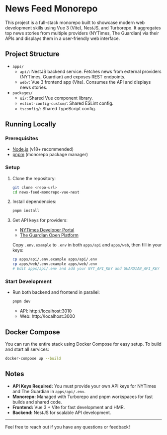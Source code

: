 # News Feed Monorepo

This project is a full-stack monorepo built to showcase modern web development skills using Vue 3 (Vite), NestJS, and Turborepo. It aggregates top news stories from multiple providers (NYTimes, The Guardian) via their APIs and displays them in a user-friendly web interface.

## Project Structure

- `apps/`
  - `api/`: NestJS backend service. Fetches news from external providers (NYTimes, Guardian) and exposes REST endpoints.
  - `web/`: Vue 3 frontend app (Vite). Consumes the API and displays news stories.
- `packages/`
  - `ui/`: Shared Vue component library.
  - `eslint-config-custom/`: Shared ESLint config.
  - `tsconfig/`: Shared TypeScript config.

## Running Locally

### Prerequisites

- [Node.js](https://nodejs.org/) (v18+ recommended)
- [pnpm](https://pnpm.io/) (monorepo package manager)

### Setup

1. Clone the repository:
   ```bash
   git clone <repo-url>
   cd news-feed-monorepo-vue-nest
   ```
2. Install dependencies:
   ```bash
   pnpm install
   ```
3. Get API keys for providers:

   - [NYTimes Developer Portal](https://developer.nytimes.com/)
   - [The Guardian Open Platform](https://open-platform.theguardian.com/)

   Copy `.env.example` to `.env` in both `apps/api` and `apps/web`, then fill in your keys:

   ```bash
   cp apps/api/.env.example apps/api/.env
   cp apps/web/.env.example apps/web/.env
   # Edit apps/api/.env and add your NYT_API_KEY and GUARDIAN_API_KEY
   ```

### Start Development

- Run both backend and frontend in parallel:
  ```bash
  pnpm dev
  ```
  - API: http://localhost:3010
  - Web: http://localhost:3000

## Docker Compose

You can run the entire stack using Docker Compose for easy setup.
To build and start all services:

```bash
docker-compose up --build
```

## Notes

- **API Keys Required:** You must provide your own API keys for NYTimes and The Guardian in `apps/api/.env`.
- **Monorepo:** Managed with Turborepo and pnpm workspaces for fast builds and shared code.
- **Frontend:** Vue 3 + Vite for fast development and HMR.
- **Backend:** NestJS for scalable API development.

---

Feel free to reach out if you have any questions or feedback!
